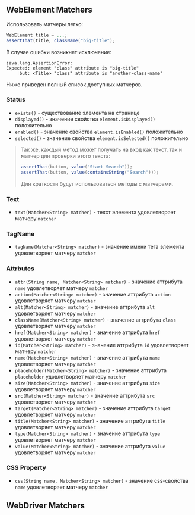 ## WebElement Matchers

Использовать матчеры легко: 
```java
WebElement title = ...;
assertThat(title, className("big-title");
```
В случае ошибки возникнет исключение: 
```
java.lang.AssertionError:
Expected: element "class" attribute is "big-title"
     but: <Title> "class" attribute is "another-class-name"
```

Ниже приведен полный список доступных матчеров.

### Status
* `exists()` - существование элемента на странице
* `displayed()` - значение свойства `element.isDisplayed()` положительно
* `enabled()` - значение свойства `element.isEnabled()` положительно
* `selected()` - значение свойства `element.isSelected()` положительно

> Так же, каждый метод может получать на вход как текст, так и матчер для проверки этого текста:
> ```java
> assertThat(button, value("Start Search"));
> assertThat(button, value(containsString("Search")));
> ```
> Для краткости будут использоваться методы с матчерами.

### Text
* `text(Matcher<String> matcher)` - текст элемента удовлетворяет матчеру `matcher`

### TagName
* `tagName(Matcher<String> matcher)` - значение имени тега элемента удовлетворяет матчеру `matcher`

### Attrbutes
* `attr(String name, Matcher<String> matcher)` - значение аттрибута `name` удовлетворяет матчеру `matcher`
* `action(Matcher<String> matcher)` - значение аттрибута `action` удовлетворяет матчеру `matcher`
* `alt(Matcher<String> matcher)` - значение аттрибута `alt` удовлетворяет матчеру `matcher`
* `className(Matcher<String> matcher)` - значение аттрибута `class` удовлетворяет матчеру `matcher`
* `href(Matcher<String> matcher)` - значение аттрибута `href` удовлетворяет матчеру `matcher`
* `id(Matcher<String> matcher)` - значение аттрибута `id` удовлетворяет матчеру `matcher`
* `name(Matcher<String> matcher)` - значение аттрибута `name` удовлетворяет матчеру `matcher`
* `placeholder(Matcher<String> matcher)` - значение аттрибута `placeholder` удовлетворяет матчеру `matcher`
* `size(Matcher<String> matcher)` - значение аттрибута `size` удовлетворяет матчеру `matcher`
* `src(Matcher<String> matcher)` - значение аттрибута `src` удовлетворяет матчеру `matcher`
* `target(Matcher<String> matcher)` - значение аттрибута `target` удовлетворяет матчеру `matcher`
* `title(Matcher<String> matcher)` - значение аттрибута `title` удовлетворяет матчеру `matcher`
* `type(Matcher<String> matcher)` - значение аттрибута `type` удовлетворяет матчеру `matcher`
* `value(Matcher<String> matcher)` - значение аттрибута `value` удовлетворяет матчеру `matcher`

### CSS Property
* `css(String name, Matcher<String> matcher)` - значение css-свойства `name` удовлетворяет матчеру `matcher`

## WebDriver Matchers

